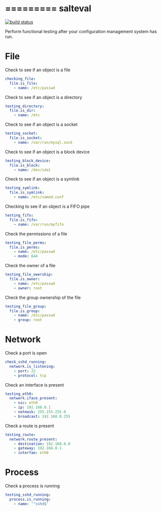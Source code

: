 
=========
salteval
=========

[![build status](https://magnum.travis-ci.com/dmyerscough/salteval.svg?token=dJXbRwpjXC8gnoYqRo5q&branch=master)](https://magnum.travis-ci.com/dmyerscough/salteval)

Perform functional testing after your configuration management system has run.



File
====

Check to see if an object is a file

```yaml
checking_file:
  file.is_file:
    - name: /etc/passwd
```

Check to see if an object is a directory

```yaml
testing_directory:
  file.is_dir:
    - name: /etc
```

Check to see if an object is a socket

```yaml
testing_socket:
  file.is_socket:
    - name: /var/run/mysql.sock
```

Check to see if an object is a block device

```yaml
testing_block_device:
  file.is_block:
    - name: /dev/sda1
```

Check to see if an object is a symlink

```yaml
testing_symlink:
  file.is_symlink:
    - name: /etc/named.conf
```

Checking to see if an object is a FIFO pipe

```yaml
testing_fifo:
  file.is_fifo:
    - name: /var/run/myfifo
```

Check the permissions of a file

```yaml
testing_file_perms:
  file.is_perms:
    - name: /etc/passwd
    - mode: 644
```

Check the owner of a file

```yaml
testing_file_owership:
  file.is_owner:
    - name: /etc/passwd
    - owner: root
```

Check the group ownership of the file

```yaml
testing_file_group:
  file.is_group:
    - name: /etc/passwd
    - group: root
```


Network
=======

Check a port is open

``` yaml
check_sshd_running:
  network.is_listening:
    - port: 22
    - protocol: tcp
```

Check an interface is present

``` yaml
testing_eth0:
  network.iface_present:
    - nic: eth0
    - ip: 192.168.0.1
    - netmask: 255.255.255.0
    - broadcast: 192.168.0.255
```

Check a route is present

``` yaml
testing_route:
  network.route_present:
    - destination: 192.168.0.0
    - gateway: 192.168.0.1
    - interfae: eth0
```

Process
=======

Check a process is running

``` yaml
testing_sshd_running:
  process.is_running:
    - name: '^sshd$'
```
